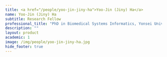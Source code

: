 ```yaml
---
title: <a href="/people/yoo-jin-jiny-ha">Yoo-Jin (Jiny) Ha</a>
name: Yoo-Jin (Jiny) Ha
subtitle: Research Fellow
professional_title: "PhD in Biomedical Systems Informatics, Yonsei University College of Medicine"  # Joined professional titles
description: ""
layout: product
academic: 1
image: /img/people/yoo-jin-jiny-ha.jpg
hide_footer: true
---
```

